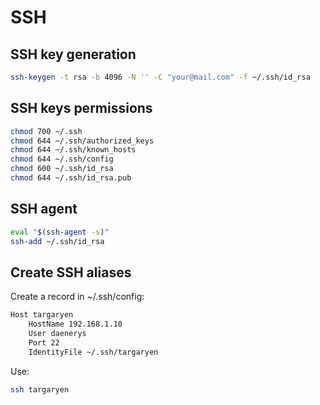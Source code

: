 # SSH

## SSH key generation

```bash
ssh-keygen -t rsa -b 4096 -N '' -C "your@mail.com" -f ~/.ssh/id_rsa
```

## SSH keys permissions

```bash
chmod 700 ~/.ssh
chmod 644 ~/.ssh/authorized_keys
chmod 644 ~/.ssh/known_hosts
chmod 644 ~/.ssh/config
chmod 600 ~/.ssh/id_rsa
chmod 644 ~/.ssh/id_rsa.pub
```

## SSH agent

```bash
eval "$(ssh-agent -s)"
ssh-add ~/.ssh/id_rsa
```

## Create SSH aliases

Create a record in ~/.ssh/config:

```bash
Host targaryen
    HostName 192.168.1.10
    User daenerys
    Port 22
    IdentityFile ~/.ssh/targaryen
```

Use:

```bash
ssh targaryen
```
